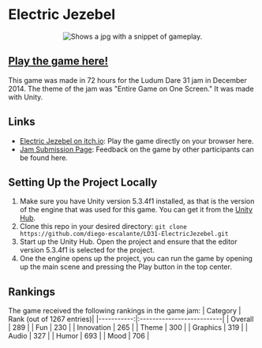 # Electric Jezebel

<p align="center">
  <picture>
    <source srcset="../assets/gameplay.jpg?raw=true">
    <img alt="Shows a jpg with a snippet of gameplay." src="../assets/gameplay.jpg?raw=true">
  </picture>
</p>

## [Play the game here!](https://diego-escalante.itch.io/electric-jezebel)
This game was made in 72 hours for the Ludum Dare 31 jam in December 2014. The theme of the jam was "Entire Game on One Screen." It was made with Unity. 

## Links
* [Electric Jezebel on itch.io](https://diego-escalante.itch.io/electric-jezebel): Play the game directly on your browser here.
* [Jam Submission Page](http://ludumdare.com/compo/ludum-dare-31/?action=preview&uid=46754): Feedback on the game by other participants can be found here.

## Setting Up the Project Locally
1. Make sure you have Unity version 5.3.4f1 installed, as that is the version of the engine that was used for this game. You can get it from the [Unity Hub](https://unity.com/download).
2. Clone this repo in your desired directory: `git clone https://github.com/diego-escalante/LD31-ElectricJezebel.git`
3. Start up the Unity Hub. Open the project and ensure that the editor version 5.3.4f1 is selected for the project.
4. One the engine opens up the project, you can run the game by opening up the main scene and pressing the Play button in the top center.

## Rankings
The game received the following rankings in the game jam:
| Category   | Rank (out of 1267 entries)|
|-----------:|:--------------------------|
| Overall    | 289                       |
| Fun        | 230                       |
| Innovation | 265                       |
| Theme      | 300                       |
| Graphics   | 319                       |
| Audio      | 327                       |
| Humor      | 693                       |
| Mood       | 706                       |
